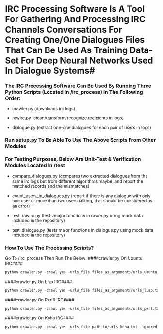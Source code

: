 # IRC Processing Software Is A Tool For Gathering And Processing IRC Channels Conversations For Creating One/One Dialogues Files That Can Be Used As Training Data-Set For Deep Neural Networks Used In Dialogue Systems#


### The IRC Processing Software Can Be Used By Running Three Python Scripts (Located In /irc_process) In The Following Order: ###
 
- crawler.py (downloads irc logs)
 
- rawirc.py (clean/transform/recognize recipients in logs)
 
- dialogue.py (extract one-one dialogues for each pair of users in logs)

### Run setup.py To Be Able To Use The Above Scripts From Other Modules ###

### For Testing Purposes, Below Are Unit-Test & Verification Modules Located In /test ###

- compare_dialogues.py (compares two extracted dialogues from the same irc logs but from different algorithms maybe, and report the matched records and the mismatches)

- count_users_in_dialogues.py (report if there is any dialogue with only one user or more than two users talking, that should be considered as an error)

- test_rawirc.py (tests major functions in rawer.py using mock data included in the repository)

- test_dialogue.py (tests major functions in dialogue.py using mock data included in the repository)
### How To Use The Processing Scripts? ###
Go To /irc_process Then Run The Below:
####crawler.py On Ubuntu IRC####
```python
python crawler.py -crawl yes -urls_file files_as_arguments/urls_ubuntu.txt -file_spider yes -target_format txt -ignored_links_file files_as_arguments/ignore.txt -time_out 60 -work_path /output_path -max_recursion_depth 3 -white_list_path files_as_arguments/white_list.txt
```
####crawler.py On Lisp IRC####
```python
python crawler.py -crawl yes -urls_file files_as_arguments/urls_lisp.txt -file_spider yes -target_format txt -ignored_links_file files_as_arguments/ignore.txt -time_out 60 -work_path /output_path -max_recursion_depth 1
```
####crawler.py On Perl6 IRC####
```python
python crawler.py -crawl yes -urls_file files_as_arguments/urls_perl.txt -ignored_links_file files_as_arguments/ignore.txt -time_out 60 -work_path /output_path -max_recursion_depth 1 -allow_clean_url yes
```
####crawler.py On Koha IRC####
```python
python crawler.py -crawl yes -urls_file path_to/urls_koha.txt -ignored_links_file path_to/ignore.txt -time_out 60 -work_path /output_path -max_recursion_depth 1 -allow_clean_url yes
```